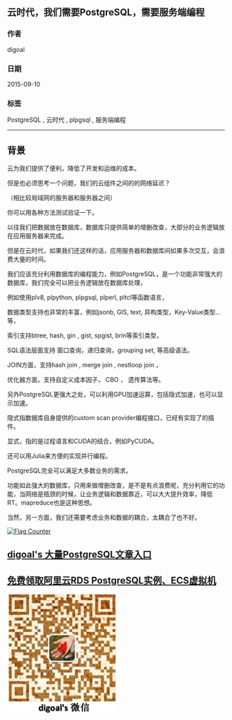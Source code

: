 ## 云时代，我们需要PostgreSQL，需要服务端编程   
                                                                                                 
### 作者                                                                                
digoal                                                                                
                                                                                
### 日期                                                                                 
2015-09-10                                                                      
                                                                                  
### 标签                                                                                
PostgreSQL , 云时代 , plpgsql , 服务端编程      
                                                                                            
----                                                                                            
                                                                                             
## 背景                     
云为我们提供了便利，降低了开发和运维的成本。  
  
但是也必须思考一个问题，我们的云组件之间的的网络延迟？  
  
（相比较局域网的服务器和服务器之间）  
  
你可以用各种方法测试验证一下。  
  
以往我们把数据放在数据库，数据库只提供简单的增删改查，大部分的业务逻辑放在应用服务器来完成。  
  
但是在云时代，如果我们还这样的话，应用服务器和数据库间如果多次交互，会浪费大量的时间。  
  
我们应该充分利用数据库的编程能力，例如PostgreSQL，是一个功能非常强大的数据库，我们完全可以把业务逻辑放在数据库处理，  
  
例如使用plv8, plpython, plpgsql, plperl, pltcl等函数语言，  
  
数据类型支持也非常的丰富，例如jsonb, GIS, text, 异构类型，Key-Value类型...等，  
  
索引支持btree, hash, gin , gist, spgist, brin等索引类型，  
  
SQL语法层面支持 窗口查询，递归查询，grouping set, 等高级语法。  
  
JOIN方面，支持hash join , merge join , nestloop join ，  
  
优化器方面，支持自定义成本因子， CBO ， 遗传算法等。  
  
另外PostgreSQL更强大之处，可以利用GPU加速运算，包括隐式加速，也可以显示加速。  
  
隐式指数据库自身提供的custom scan provider编程接口，已经有实现了的插件。  
  
显式，指的是过程语言和CUDA的结合，例如PyCUDA。  
  
还可以用Julia来方便的实现并行编程。  
  
PostgreSQL完全可以满足大多数业务的需求。  
  
功能如此强大的数据库，只用来做增删改查，是不是有点浪费呢，充分利用它的功能，当网络是瓶颈的时候，让业务逻辑和数据靠近，可以大大提升效率，降低RT。mapreduce也是这种思想。  
  
当然，另一方面，我们还需要考虑业务和数据的耦合，太耦合了也不好。  
  
<a rel="nofollow" href="http://info.flagcounter.com/h9V1"  ><img src="http://s03.flagcounter.com/count/h9V1/bg_FFFFFF/txt_000000/border_CCCCCC/columns_2/maxflags_12/viewers_0/labels_0/pageviews_0/flags_0/"  alt="Flag Counter"  border="0"  ></a>  
  
  
  
  
  
  
## [digoal's 大量PostgreSQL文章入口](https://github.com/digoal/blog/blob/master/README.md "22709685feb7cab07d30f30387f0a9ae")
  
  
## [免费领取阿里云RDS PostgreSQL实例、ECS虚拟机](https://free.aliyun.com/ "57258f76c37864c6e6d23383d05714ea")
  
  
![digoal's weixin](../pic/digoal_weixin.jpg "f7ad92eeba24523fd47a6e1a0e691b59")
  

